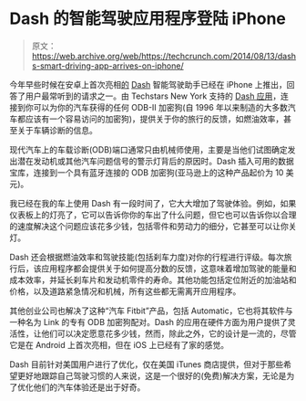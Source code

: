 # Dash 的智能驾驶应用程序登陆 iPhone 

> 原文：<https://web.archive.org/web/https://techcrunch.com/2014/08/13/dashs-smart-driving-app-arrives-on-iphone/>

今年早些时候在安卓上首次亮相[的](https://web.archive.org/web/20221207175736/https://beta.techcrunch.com/2014/01/25/dashs-smart-driving-app-a-fitbit-for-cars-arrives-on-android/) [Dash](https://web.archive.org/web/20221207175736/http://www.crunchbase.com/organization/dash-labs-inc) 智能驾驶助手已经在 iPhone 上推出，回答了用户最常听到的请求之一。由 Techstars New York 支持的 [Dash 应用](https://web.archive.org/web/20221207175736/https://itunes.apple.com/us/app/dash-smarter-driving-every/id904108101)，连接到你可以为你的汽车获得的任何 ODB-II 加密狗(自 1996 年以来制造的大多数汽车都应该有一个容易访问的加密狗)，提供关于你的旅行的反馈，如燃油效率，甚至关于车辆诊断的信息。

现代汽车上的车载诊断(ODB)端口通常只由机械师使用，主要是当他们试图确定发出潜在发动机或其他汽车问题信号的警示灯背后的原因时。Dash 插入可用的数据宝库，连接到一个具有蓝牙连接的 ODB 加密狗(亚马逊上的这种产品起价为 10 美元)。

我已经在我的车上使用 Dash 有一段时间了，它大大增加了驾驶体验。例如，如果仪表板上的灯亮了，它可以告诉你你的车出了什么问题，但它也可以告诉你以合理的速度解决这个问题应该花多少钱，包括零件和劳动力的细分，它甚至可以让你关灯。

Dash 还会根据燃油效率和驾驶技能(包括刹车力度)对你的行程进行评级。每次旅行后，该应用程序都会提供关于如何提高分数的反馈，这意味着增加驾驶的能量和成本效率，并延长刹车片和发动机零件的寿命。其他功能包括定位附近的加油站和价格，以及道路紧急情况和机械，所有这些都无需离开应用程序。

其他创业公司也解决了这种“汽车 Fitbit”产品，包括 Automatic，它也将其软件与一种名为 Link 的专有 ODB 加密狗配对。Dash 的应用在硬件方面为用户提供了灵活性，让他们可以决定愿意花多少钱，然而，除此之外，它的设计是一流的，尽管它是在 Android 上首次亮相，但在 iOS 上已经有了家的感觉。

Dash 目前针对美国用户进行了优化，仅在美国 iTunes 商店提供，但对于那些希望更好地跟踪自己驾驶习惯的人来说，这是一个很好的(免费)解决方案，无论是为了优化他们的汽车体验还是出于好奇。